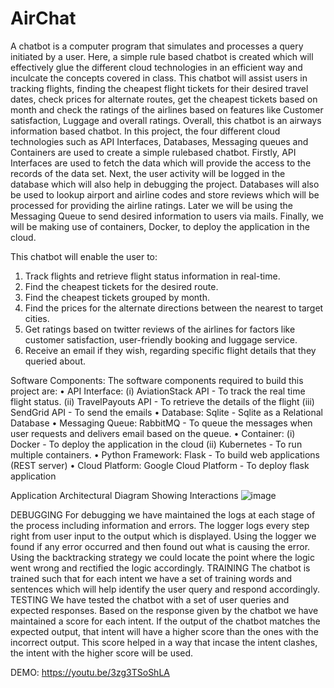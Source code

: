 # AirChat

A chatbot is a computer program that simulates and processes a query initiated by a user. Here, a simple rule based chatbot is created which will effectively glue
the different cloud technologies in an efficient way and inculcate the concepts covered in class. This chatbot will assist users in tracking flights, finding the cheapest flight tickets for their desired travel dates, check prices for alternate routes, get the cheapest tickets based on month and check the ratings of the airlines based on features like Customer satisfaction, Luggage and overall ratings. Overall, this chatbot is an airways information based chatbot.
In this project, the four different cloud technologies such as API Interfaces, Databases, Messaging queues and Containers are used to create a simple rulebased chatbot. Firstly, API Interfaces are used to fetch the data which will provide the access to the records of the data set. Next, the user activity will be logged in the database which will also help in debugging the project. Databases will also be used to lookup airport and airline codes and store reviews which will be processed for providing the airline ratings. Later we will be using the Messaging Queue to send desired information to users via mails. Finally, we will be making use of containers, Docker, to deploy the application in the cloud.

This chatbot will enable the user to:
1. Track flights and retrieve flight status information in real-time.
2. Find the cheapest tickets for the desired route.
3. Find the cheapest tickets grouped by month.
4. Find the prices for the alternate directions between the nearest to target
cities.
5. Get ratings based on twitter reviews of the airlines for factors like customer
satisfaction, user-friendly booking and luggage service.
6. Receive an email if they wish, regarding specific flight details that they
queried about.

Software Components: The software components required to build this project
are:
• API Interface:
(i) AviationStack API - To track the real time flight status.
(ii) TravelPayouts API - To retrieve the details of the flight
(iii) SendGrid API - To send the emails
• Database:
Sqlite - Sqlite as a Relational Database
• Messaging Queue:
RabbitMQ - To queue the messages when user requests and
delivers email based on the queue.
• Container:
(i) Docker - To deploy the application in the cloud
(ii) Kubernetes - To run multiple containers.
• Python Framework:
Flask - To build web applications (REST server)
• Cloud Platform:
Google Cloud Platform - To deploy flask application

Application Architectural Diagram Showing Interactions
![image](https://user-images.githubusercontent.com/113396912/192407015-dc8ecf9e-0085-4c63-8411-b3d5f735fb6b.png)

DEBUGGING
For debugging we have maintained the logs at each stage of the process including
information and errors. The logger logs every step right from user input to the
output which is displayed. Using the logger we found if any error occurred and
then found out what is causing the error. Using the backtracking strategy we could
locate the point where the logic went wrong and rectified the logic accordingly.
TRAINING
The chatbot is trained such that for each intent we have a set of training words and
sentences which will help identify the user query and respond accordingly.
TESTING
We have tested the chatbot with a set of user queries and expected responses.
Based on the response given by the chatbot we have maintained a score for each
intent. If the output of the chatbot matches the expected output, that intent will
have a higher score than the ones with the incorrect output. This score helped in a
way that incase the intent clashes, the intent with the higher score will be used.

DEMO: https://youtu.be/3zg3TSoShLA
